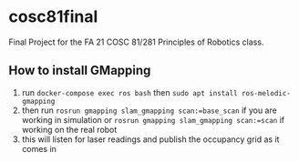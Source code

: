 # cosc81final
Final Project for the FA 21 COSC 81/281 Principles of Robotics class.



## How to install GMapping
1. run `docker-compose exec ros bash` then `sudo apt install ros-melodic-gmapping`
2. then run `rosrun gmapping slam_gmapping scan:=base_scan` if you are working in simulation or `rosrun gmapping slam_gmapping scan:=scan` if working on the real robot
3. this will listen for laser readings and publish the occupancy grid as it comes in
